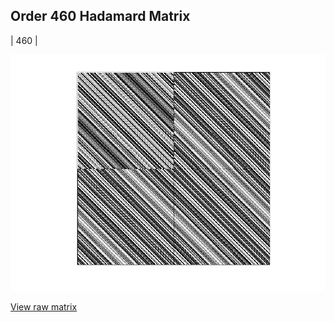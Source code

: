 ## Order 460 Hadamard Matrix

| 460 |

<img src="460.png" class="img-responsive" alt=""> 

[View raw matrix](order460.txt)
